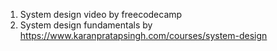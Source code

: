 1. System design video by freecodecamp
2. System design fundamentals by https://www.karanpratapsingh.com/courses/system-design

